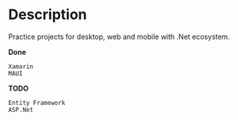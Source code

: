 # Description
Practice projects for desktop, web and mobile with .Net ecosystem.

**Done**

`Xamarin` <br>
`MAUI` <br>

**TODO**

`Entity Framework` <br>
`ASP.Net` <br>
